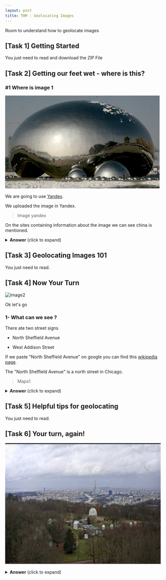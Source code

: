 ```yaml
---
layout: post
title: THM : Geolocating Images
---
```


Room to understand how to geolocate images



## [Task 1] Getting Started

You just need to read and download the ZIP File

## [Task 2] Getting our feet wet - where is this?

### #1 Where is image 1

![image1](https://github.com/Akasaru0/akasaru0.github.io/blob/a1dc950ea19bb689c4f2198c6a738aaf077a7c67/Images/THM%20Geolocating%20Image/1.jpeg)

We are going to use [Yandex](https://yandex.com/images/).

We uploaded the image in Yandex.

> Image yandex

On the sites containing information about the image we can see china is mentioned. 

<details>
    <summary>
        <b>Answer</b> (click to expand)
    </summary>
    <p>
        Wrigleyville Sports
    </p>
</details>

## [Task 3] Geolocating Images 101

You just need to read.

## [Task 4] Now Your Turn

![image2](https://github.com/Akasaru0/akasaru0.github.io/blob/a1dc950ea19bb689c4f2198c6a738aaf077a7c67/Images/THM%20Geolocating%20Image/2.png)

Ok let's go

### 1- What can we see ?

There ate two street signs

* North Sheffield Avenue

* West Addison Street

If we paste "North Sheffield Avenue" on google you can find this [wikipedia page](https://en.wikipedia.org/wiki/Sheffield_Avenue).

The "North Sheffield Avenue" is a north street in Chicago.

> Maps1

<details>
    <summary>
        <b>Answer</b> (click to expand)
    </summary>
    <p>
        Wrigleyville Sports
    </p>
</details>

## [Task 5] Helpful tips for geolocating  

You just need to read.

## [Task 6] Your turn, again!  

![image3](https://github.com/Akasaru0/akasaru0.github.io/blob/a1dc950ea19bb689c4f2198c6a738aaf077a7c67/Images/THM%20Geolocating%20Image/3.png)



<details>
    <summary>
        <b>Answer</b> (click to expand)
    </summary>
    <p>
        Meudon Observatory
    </p>
</details>
